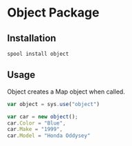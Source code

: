 # Object Package

## Installation
```
spool install object
```

## Usage
Object creates a Map object when called.
```javascript
var object = sys.use("object")

var car = new object();
car.Color = "Blue",
car.Make = "1999",
car.Model = "Honda Oddysey"
```
